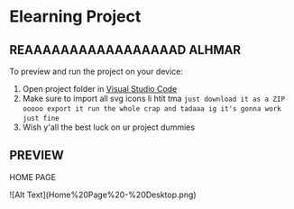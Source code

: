 
  # Elearning Project

  <h2>REAAAAAAAAAAAAAAAAAD ALHMAR</h2>

  To preview and run the project on your device:
  1) Open project folder in <a href="https://code.visualstudio.com/download">Visual Studio Code</a>
  2) Make sure to import all svg icons li htit tma  `just download it as a ZIP ooooo export it run the whole crap and tadaaa ig it's gonna work just fine`
  3) Wish y'all the best luck on ur project dummies
  
  <h2>PREVIEW</h2>
  <p>HOME PAGE</p>
![Alt Text](Home%20Page%20-%20Desktop.png)
